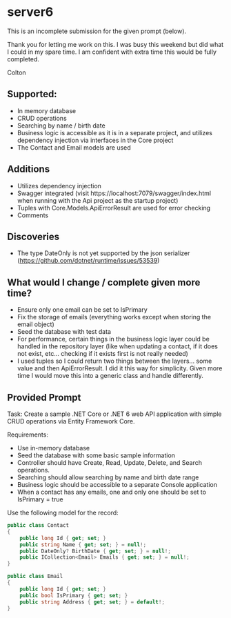 ﻿# server6

This is an incomplete submission for the given prompt (below).

Thank you for letting me work on this. I was busy this weekend but did what I could in my spare time. I am confident with extra time this would be fully completed.

Colton

## Supported:

- In memory database
- CRUD operations
- Searching by name / birth date
- Business logic is accessible as it is in a separate project, and utilizes dependency injection via interfaces in the Core project
- The Contact and Email models are used

## Additions

- Utilizes dependency injection
- Swagger integrated (visit https://localhost:7079/swagger/index.html when running with the Api project as the startup project)
- Tuples with Core.Models.ApiErrorResult are used for error checking
- Comments

## Discoveries

- The type DateOnly is not yet supported by the json serializer (https://github.com/dotnet/runtime/issues/53539)

## What would I change / complete given more time?

- Ensure only one email can be set to IsPrimary
- Fix the storage of emails (everything works except when storing the email object)
- Seed the database with test data
- For performance, certain things in the business logic layer could be handled in the repository layer (like when updating a contact, if it does not exist, etc... checking if it exists first is not really needed)
- I used tuples so I could return two things between the layers... some value and then ApiErrorResult. I did it this way for simplicity. Given more time I would move this into a generic class and handle differently.

## Provided Prompt

Task: Create a sample .NET Core or .NET 6 web API application with simple CRUD operations via Entity Framework Core.

Requirements:
 
- Use in-memory database
- Seed the database with some basic sample information
- Controller should have Create, Read, Update, Delete, and Search operations.
- Searching should allow searching by name and birth date range
- Business logic should be accessible to a separate Console application
- When a contact has any emails, one and only one should be set to IsPrimary = true

Use the following model for the record:
 
```cs
public class Contact
{
    public long Id { get; set; }
    public string Name { get; set; } = null!;
    public DateOnly? BirthDate { get; set; } = null!;
    public ICollection<Email> Emails { get; set; } = null!;
}
```
```cs
public class Email
{
    public long Id { get; set; }
    public bool IsPrimary { get; set; }
    public string Address { get; set; } = default!;
}
```